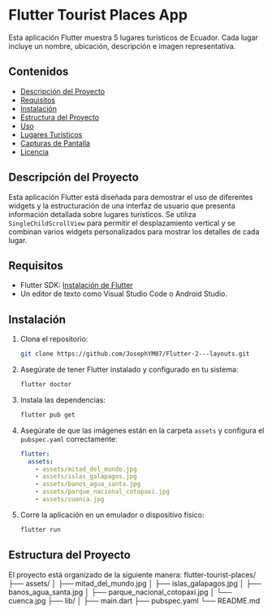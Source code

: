 # Flutter Tourist Places App

Esta aplicación Flutter muestra 5 lugares turísticos de Ecuador. Cada lugar incluye un nombre, ubicación, descripción e imagen representativa.

## Contenidos

- [Descripción del Proyecto](#descripción-del-proyecto)
- [Requisitos](#requisitos)
- [Instalación](#instalación)
- [Estructura del Proyecto](#estructura-del-proyecto)
- [Uso](#uso)
- [Lugares Turísticos](#lugares-turísticos)
- [Capturas de Pantalla](#capturas-de-pantalla)
- [Licencia](#licencia)

## Descripción del Proyecto

Esta aplicación Flutter está diseñada para demostrar el uso de diferentes widgets y la estructuración de una interfaz de usuario que presenta información detallada sobre lugares turísticos. Se utiliza `SingleChildScrollView` para permitir el desplazamiento vertical y se combinan varios widgets personalizados para mostrar los detalles de cada lugar.

## Requisitos

- Flutter SDK: [Instalación de Flutter](https://flutter.dev/docs/get-started/install)
- Un editor de texto como Visual Studio Code o Android Studio.

## Instalación

1. Clona el repositorio:
    ```bash
    git clone https://github.com/JosephYM07/Flutter-2---layouts.git
    
    ```

2. Asegúrate de tener Flutter instalado y configurado en tu sistema:
    ```bash
    flutter doctor
    ```

3. Instala las dependencias:
    ```bash
    flutter pub get
    ```

4. Asegúrate de que las imágenes están en la carpeta `assets` y configura el `pubspec.yaml` correctamente:
    ```yaml
    flutter:
      assets:
        - assets/mitad_del_mundo.jpg
        - assets/islas_galapagos.jpg
        - assets/banos_agua_santa.jpg
        - assets/parque_nacional_cotopaxi.jpg
        - assets/cuenca.jpg
    ```

5. Corre la aplicación en un emulador o dispositivo físico:
    ```bash
    flutter run
    ```

## Estructura del Proyecto

El proyecto está organizado de la siguiente manera:
flutter-tourist-places/
├── assets/
│ ├── mitad_del_mundo.jpg
│ ├── islas_galapagos.jpg
│ ├── banos_agua_santa.jpg
│ ├── parque_nacional_cotopaxi.jpg
│ └── cuenca.jpg
├── lib/
│ ├── main.dart
├── pubspec.yaml
└── README.md

